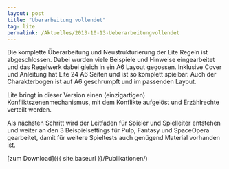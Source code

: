 ```yaml
---
layout: post
title: "Überarbeitung vollendet"
tag: lite
permalink: /Aktuelles/2013-10-13-Ueberarbeitungvollendet
---
```



Die komplette Überarbeitung und Neustrukturierung der Lite Regeln ist abgeschlossen. Dabei wurden viele Beispiele und Hinweise eingearbeitet und das Regelwerk dabei gleich in ein A6 Layout gegossen. Inklusive Cover und Anleitung hat Lite 24 A6 Seiten und ist so komplett spielbar. Auch der Charakterbogen ist auf A6 geschrumpft und im passenden Layout.

Lite bringt in dieser Version einen (einzigartigen) Konfliktszenenmechanismus, mit dem Konflikte aufgelöst und Erzählrechte verteilt werden.

Als nächsten Schritt wird der Leitfaden für Spieler und Spielleiter entstehen und weiter an den 3 Beispielsettings für Pulp, Fantasy und SpaceOpera gearbeitet, damit für weitere Spieltests auch genügend Material vorhanden ist.

[zum Download]({{ site.baseurl }}/Publikationen/)


